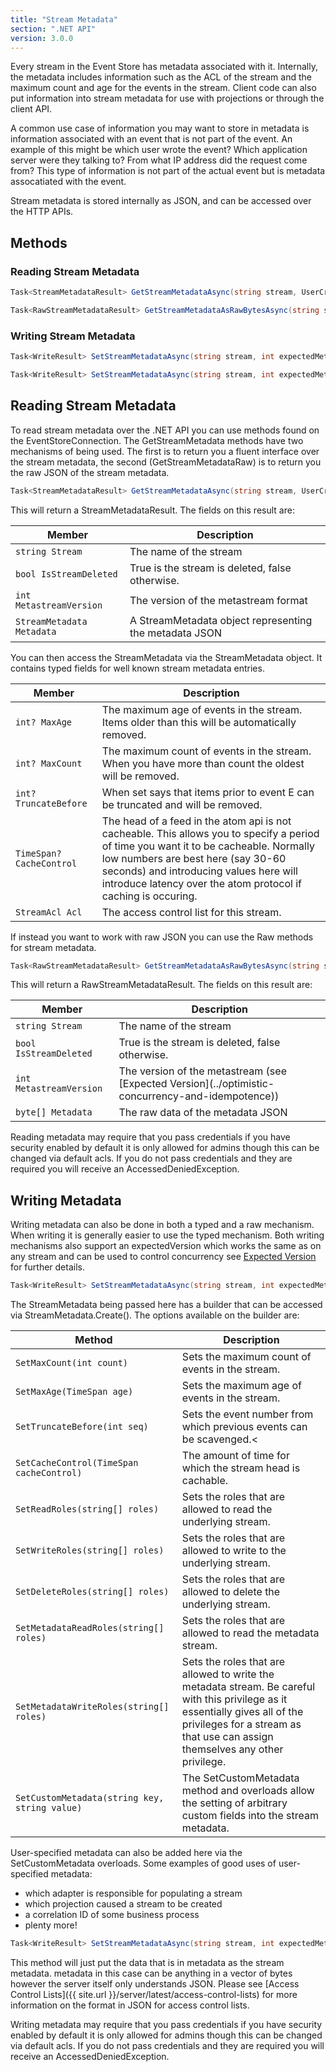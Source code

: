 ```yaml
---
title: "Stream Metadata"
section: ".NET API"
version: 3.0.0
---
```


Every stream in the Event Store has metadata associated with it. Internally, the metadata includes information such as the ACL of the stream and the maximum count and age for the events in the stream. Client code can also put information into stream metadata for use with projections or through the client API.

A common use case of information you may want to store in metadata is information associated with an event that is not part of the event. An example of this might be which user wrote the event? Which application server were they talking to? From what IP address did the request come from? This type of information is not part of the actual event but is metadata assocatiated with the event.

Stream metadata is stored internally as JSON, and can be accessed over the HTTP APIs.

## Methods

### Reading Stream Metadata
```csharp
Task<StreamMetadataResult> GetStreamMetadataAsync(string stream, UserCredentials userCredentials = null)
```

```csharp
Task<RawStreamMetadataResult> GetStreamMetadataAsRawBytesAsync(string stream, UserCredentials userCredentials = null)
```

### Writing Stream Metadata
```csharp
Task<WriteResult> SetStreamMetadataAsync(string stream, int expectedMetastreamVersion, StreamMetadata metadata, UserCredentials userCredentials = null)
```

```csharp
Task<WriteResult> SetStreamMetadataAsync(string stream, int expectedMetastreamVersion, byte[] metadata, UserCredentials userCredentials = null)
```

## Reading Stream Metadata

To read stream metadata over the .NET API you can use methods found on the EventStoreConnection. The GetStreamMetadata methods have two mechanisms of being used. The first is to return you a fluent interface over the stream metadata, the second (GetStreamMetadataRaw) is to return you the raw JSON of the stream metadata.

```csharp
Task<StreamMetadataResult> GetStreamMetadataAsync(string stream, UserCredentials userCredentials = null)
```

This will return a StreamMetadataResult. The fields on this result are:

<table>
    <thead>
        <tr>
            <th>Member</th>
            <th>Description</th>
        </tr>
    </thead>
    <tbody>
        <tr>
            <td><code>string Stream</code></td>
            <td>The name of the stream</td>
        </tr>
        <tr>
            <td><code>bool IsStreamDeleted</code></td>
            <td>True is the stream is deleted, false otherwise.</td>
        </tr>
        <tr>
            <td><code>int MetastreamVersion</code></td>
            <td>The version of the metastream format</td>
        </tr>
        <tr>
            <td><code>StreamMetadata Metadata</code></td>
            <td>A StreamMetadata object representing the metadata JSON</td>
        </tr>
    </tbody>
</table>

You can then access the StreamMetadata via the StreamMetadata object. It contains typed fields for well known stream metadata entries.

<table>
    <thead>
        <tr>
            <th>Member</th>
            <th>Description</th>
        </tr>
    </thead>
    <tbody>
        <tr>
            <td><code>int? MaxAge</code></td>
            <td>The maximum age of events in the stream. Items older than this will be automatically removed.</td>
        </tr>
        <tr>
            <td><code>int? MaxCount</code></td>
            <td>The maximum count of events in the stream. When you have more than count the oldest will be removed.</td>
        </tr>
        <tr>
            <td><code>int? TruncateBefore</code></td>
            <td>When set says that items prior to event E can be truncated and will be removed.</td>
        </tr>
        <tr>
            <td><code>TimeSpan? CacheControl</code></td>
            <td>The head of a feed in the atom api is not cacheable. This allows you to specify a period of time you want it to be cacheable. Normally low numbers are best here (say 30-60 seconds) and introducing values here will introduce latency over the atom protocol if caching is occuring.</td>
        </tr>
        <tr>
            <td><code>StreamAcl Acl</code></td>
            <td>The access control list for this stream.</td>
        </tr>
    </tbody>
</table>

If instead you want to work with raw JSON you can use the Raw methods for stream metadata.

```csharp
Task<RawStreamMetadataResult> GetStreamMetadataAsRawBytesAsync(string stream, UserCredentials userCredentials = null)
```
This will return a RawStreamMetadataResult. The fields on this result are:


<table>
    <thead>
        <tr>
            <th>Member</th>
            <th>Description</th>
        </tr>
    </thead>
    <tbody>
        <tr>
            <td><code>string Stream</code></td>
            <td>The name of the stream</td>
        </tr>
        <tr>
            <td><code>bool IsStreamDeleted</code></td>
            <td>True is the stream is deleted, false otherwise.</td>
        </tr>
        <tr>
            <td><code>int MetastreamVersion</code></td>
            <td>The version of the metastream (see [Expected Version](../optimistic-concurrency-and-idempotence))</td>
        </tr>
        <tr>
            <td><code>byte[] Metadata</code></td>
            <td>The raw data of the metadata JSON</td>
        </tr>
    </tbody>
</table>

<span class="note">
Reading metadata may require that you pass credentials if you have security enabled by default it is only allowed for admins though this can be changed via default acls. If you do not pass credentials and they are required you will receive an AccessedDeniedException.
</span>


## Writing Metadata

Writing metadata can also be done in both a typed and a raw mechanism. When writing it is generally easier to use the typed mechanism. Both writing mechanisms also support an expectedVersion which works the same as on any stream and can be used to control concurrency see [Expected Version](../optimistic-concurrency-and-idempotence) for further details.

```csharp
Task<WriteResult> SetStreamMetadataAsync(string stream, int expectedMetastreamVersion, StreamMetadata metadata, UserCredentials userCredentials = null)
```

The StreamMetadata being passed here has a builder that can be accessed via StreamMetadata.Create(). The options available on the builder are:

<table>
    <thead>
        <tr>
            <th>Method</th>
            <th>Description</th>
        </tr>
    </thead>
    <tbody>
        <tr>
            <td><code>SetMaxCount(int count)</code></td>
            <td>Sets the maximum count of events in the stream.</td>
        </tr>
        <tr>
            <td><code>SetMaxAge(TimeSpan age)</code></td>
            <td>Sets the maximum age of events in the stream.</td>
        </tr>
        <tr>
            <td><code>SetTruncateBefore(int seq)</code></td>
            <td>Sets the event number from which previous events can be scavenged.<</td>
        </tr>
        <tr>
            <td><code>SetCacheControl(TimeSpan cacheControl)</code></td>
            <td>The amount of time for which the stream head is cachable.</td>
        </tr>
        <tr>
            <td><code>SetReadRoles(string[] roles)</code></td>
            <td>Sets the roles that are allowed to read the underlying stream.</td>
        </tr>
        <tr>
            <td><code>SetWriteRoles(string[] roles)</code></td>
            <td>Sets the roles that are allowed to write to the underlying stream.</td>
        </tr>
        <tr>
            <td><code>SetDeleteRoles(string[] roles)</code></td>
            <td>Sets the roles that are allowed to delete the underlying stream.</td>
        </tr>
        <tr>
            <td><code>SetMetadataReadRoles(string[] roles)</code></td>
            <td>Sets the roles that are allowed to read the metadata stream.</td>
        </tr>
        <tr>
            <td><code>SetMetadataWriteRoles(string[] roles)</code></td>
            <td>Sets the roles that are allowed to write the metadata stream. Be careful with this privilege as it essentially gives all of the privileges for a stream as that use can assign themselves any other privilege.</td>
        </tr>
        <tr>
            <td><code>SetCustomMetadata(string key, string value)</code></td>
            <td>The SetCustomMetadata method and overloads allow the setting of arbitrary custom fields into the stream metadata.</td>
        </tr>
    </tbody>
</table>

User-specified metadata can also be added here via the SetCustomMetadata overloads. Some examples of good uses of user-specified metadata:

- which adapter is responsible for populating a stream
- which projection caused a stream to be created
- a correlation ID of some business process
- plenty more!

```csharp
Task<WriteResult> SetStreamMetadataAsync(string stream, int expectedMetastreamVersion, byte[] metadata, UserCredentials userCredentials = null)
```

This method will just put the data that is in metadata as the stream metadata. metadata in this case can be anything in a vector of bytes however the server itself only understands JSON. Please see [Access Control Lists]({{ site.url }}/server/latest/access-control-lists) for more information on the format in JSON for access control lists.

<span class="note">
Writing metadata may require that you pass credentials if you have security enabled by default it is only allowed for admins though this can be changed via default acls. If you do not pass credentials and they are required you will receive an AccessedDeniedException.
</span>
